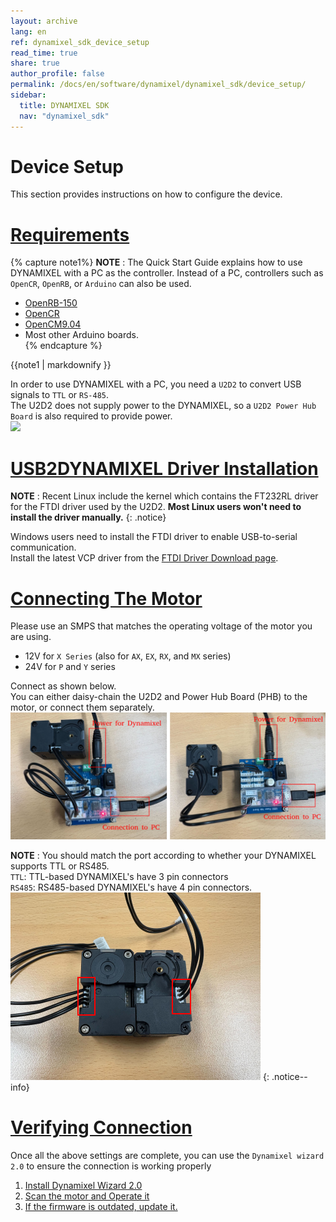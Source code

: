 ```yaml
---
layout: archive
lang: en
ref: dynamixel_sdk_device_setup
read_time: true
share: true
author_profile: false
permalink: /docs/en/software/dynamixel/dynamixel_sdk/device_setup/
sidebar:
  title: DYNAMIXEL SDK
  nav: "dynamixel_sdk"
---
```


<div class="main-header">
  <h1>Device Setup</h1>
</div>
<style>
  .main-header h1::before {
    content: none !important;
  }
</style>

This section provides instructions on how to configure the device.

# [Requirements](#requirements)
{% capture note1%}
**NOTE** : The Quick Start Guide explains how to use DYNAMIXEL with a PC as the controller. Instead of a PC, controllers such as `OpenCR`, `OpenRB`, or `Arduino` can also be used.  
  - [OpenRB-150](/docs/en/parts/controller/openrb-150/)  
  - [OpenCR](http://emanual.robotis.com/docs/en/parts/controller/opencr10/)  
  - [OpenCM9.04](http://emanual.robotis.com/docs/en/parts/controller/opencm904/)  
  - Most other Arduino boards.  
{% endcapture %}
<div class="notice--success">{{note1 | markdownify }}</div>

In order to use DYNAMIXEL with a PC, you need a `U2D2` to convert USB signals to `TTL` or `RS-485`.  
The U2D2 does not supply power to the DYNAMIXEL, so a `U2D2 Power Hub Board` is also required to provide power.  
![](/assets/images/parts/interface/u2d2_01.png)  

# [USB2DYNAMIXEL Driver Installation](#usb2dynamixel-driver-installation)
**NOTE** : Recent Linux include the kernel which contains the FT232RL driver for the FTDI driver used by the U2D2. **Most Linux users won't need to install the driver manually.**
{: .notice}

Windows users need to install the FTDI driver to enable USB-to-serial communication.  
Install the latest VCP driver from the [FTDI Driver Download page](http://www.ftdichip.com/Drivers/VCP.htm).  

# [Connecting The Motor](#connecting-the-motor)
Please use an SMPS that matches the operating voltage of the motor you are using.
* 12V for `X Series` (also for `AX`, `EX`, `RX`, and `MX` series)
* 24V for `P` and `Y` series  

Connect as shown below.  
You can either daisy-chain the U2D2 and Power Hub Board (PHB) to the motor, or connect them separately.  
![](/assets/images/sw/sdk/dynamixel_sdk/device_setup/dynamixel_connection.png)


**NOTE** : You should match the port according to whether your DYNAMIXEL supports TTL or RS485.  
`TTL`: TTL-based DYNAMIXEL's have 3 pin connectors  
`RS485`: RS485-based DYNAMIXEL's have 4 pin connectors.  
![](/assets/images/sw/sdk/dynamixel_sdk/device_setup/dynamixel_3pin_4pin.png)
{: .notice--info}  

# [Verifying Connection](#verifying-connection)
Once all the above settings are complete, you can use the `Dynamixel wizard 2.0` to ensure the connection is working properly  
1. [Install Dynamixel Wizard 2.0](/docs/en/software/dynamixel/dynamixel_wizard2/#software-installation)
2. [Scan the motor and Operate it](/docs/en/software/dynamixel/dynamixel_wizard2/#basic-features)
3. [If the firmware is outdated, update it.](/docs/en/software/dynamixel/dynamixel_wizard2/#firmware-update)
